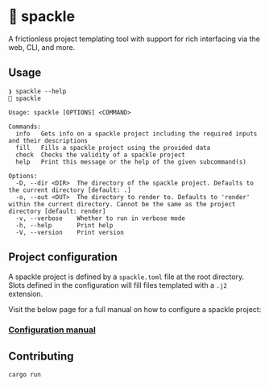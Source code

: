# 🚰 spackle

A frictionless project templating tool with support for rich interfacing via the web, CLI, and more.

## Usage

```shell
❯ spackle --help
🚰 spackle

Usage: spackle [OPTIONS] <COMMAND>

Commands:
  info   Gets info on a spackle project including the required inputs and their descriptions
  fill   Fills a spackle project using the provided data
  check  Checks the validity of a spackle project
  help   Print this message or the help of the given subcommand(s)

Options:
  -D, --dir <DIR>  The directory of the spackle project. Defaults to the current directory [default: .]
  -o, --out <OUT>  The directory to render to. Defaults to 'render' within the current directory. Cannot be the same as the project directory [default: render]
  -v, --verbose    Whether to run in verbose mode
  -h, --help       Print help
  -V, --version    Print version
```

## Project configuration

A spackle project is defined by a `spackle.toml` file at the root directory. Slots defined in the configuration will
fill files templated with a `.j2` extension.

Visit the below page for a full manual on how to configure a spackle project:

### [Configuration manual](docs/configuration.md)

## Contributing

`cargo run`
